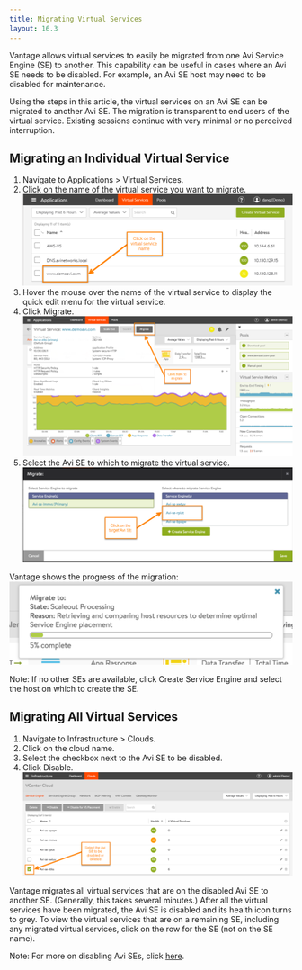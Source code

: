 ```yaml
---
title: Migrating Virtual Services
layout: 16.3
---
```

Vantage allows virtual services to easily be migrated from one Avi Service Engine (SE) to another. This capability can be useful in cases where an Avi SE needs to be disabled. For example, an Avi SE host may need to be disabled for maintenance. 

Using the steps in this article, the virtual services on an Avi SE can be migrated to another Avi SE. The migration is transparent to end users of the virtual service. Existing sessions continue with very minimal or no perceived interruption. 

## Migrating an Individual Virtual Service

<ol> 
 <li>Navigate to Applications &gt; Virtual Services.</li> 
 <li>Click on the name of the virtual service you want to migrate.<br> <img src="img/migrate-single-vs-selectit.png" alt="migrate-single-vs-selectit" class="alignnone size-full wp-image-10272"></li> 
 <li>Hover the mouse over the name of the virtual service to display the quick edit menu for the virtual service.</li> 
 <li>Click Migrate.<br> <img src="img/migrate-single-vs.png" alt="migrate-single-vs" class="alignnone size-medium wp-image-10273"></li> 
 <li>Select the Avi SE to which to migrate the virtual service.<br> <img src="img/migrate-single-vs-targetse.png" alt="migrate-single-vs-targetse" class="alignnone size-full wp-image-10280"> </li> 
</ol> 

Vantage shows the progress of the migration:
<img src="img/migrate-single-vs-status.png" alt="migrate-single-vs-status" class="alignnone size-full wp-image-10274">

Note: If no other SEs are available, click Create Service Engine and select the host on which to create the SE.

## Migrating All Virtual Services

<ol> 
 <li>Navigate to Infrastructure &gt; Clouds.</li> 
 <li>Click on the cloud name.</li> 
 <li>Select the checkbox next to the Avi SE to be disabled.</li> 
 <li>Click Disable.<br> <img src="img/migrate-all-vs.png" alt="migrate-all-vs" class="alignnone size-full wp-image-10275"></li> 
</ol> 

Vantage migrates all virtual services that are on the disabled Avi SE to another SE. (Generally, this takes several minutes.) After all the virtual services have been migrated, the Avi SE is disabled and its health icon turns to grey. To view the virtual services that are on a remaining SE, including any migrated virtual services, click on the row for the SE (not on the SE name).

Note: For more on disabling Avi SEs, click <a href="/docs/16.3/disable-se">here</a>.
